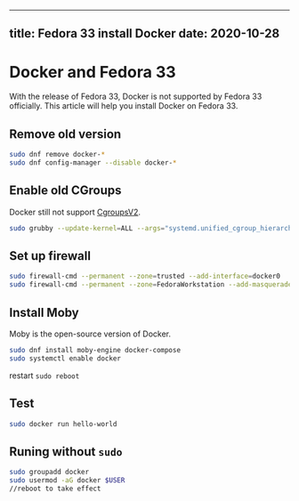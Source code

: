  ---
title: Fedora 33 install Docker
date: 2020-10-28
---

# Docker and Fedora 33

With the release of Fedora 33, Docker is not supported by Fedora 33 officially.
This article will help you install Docker on Fedora 33.

## Remove old version

```bash
sudo dnf remove docker-*
sudo dnf config-manager --disable docker-*
```

## Enable old CGroups

Docker still not support [CgroupsV2](https://fedoraproject.org/wiki/Changes/CGroupsV2).

```bash
sudo grubby --update-kernel=ALL --args="systemd.unified_cgroup_hierarchy=0"
```

## Set up firewall

```bash
sudo firewall-cmd --permanent --zone=trusted --add-interface=docker0
sudo firewall-cmd --permanent --zone=FedoraWorkstation --add-masquerade
```

## Install Moby

Moby is the open-source version of Docker.

```bash
sudo dnf install moby-engine docker-compose
sudo systemctl enable docker
```

restart `sudo reboot`

## Test

```bash
sudo docker run hello-world
```

## Runing without `sudo`

```bash
sudo groupadd docker
sudo usermod -aG docker $USER
//reboot to take effect
```
 
